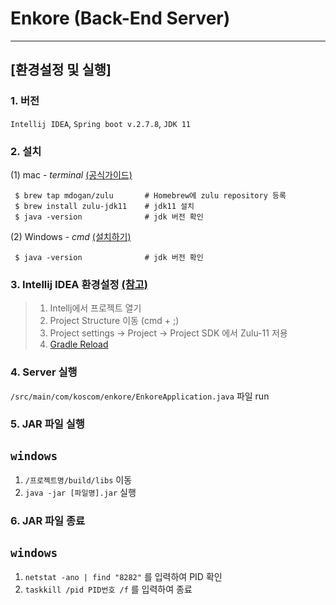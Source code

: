 # Enkore (Back-End Server)

<hr>

## [환경설정 및 실행]

### 1. 버전
```Intellij IDEA```, ```Spring boot v.2.7.8```, ```JDK 11```

### 2. 설치
 (1) mac - _terminal_ [(공식가이드)](https://github.com/mdogan/homebrew-zulu)
```
 $ brew tap mdogan/zulu       # Homebrew에 zulu repository 등록 
 $ brew install zulu-jdk11    # jdk11 설치
 $ java -version              # jdk 버전 확인
 ```
(2) Windows - _cmd_ [(설치하기)](https://www.azul.com/downloads/?package=jdk#download-openjdk)
```
 $ java -version              # jdk 버전 확인
```

### 3. Intellij IDEA 환경설정 [(참고)](https://youngjinmo.github.io/2020/12/change-jdk-intellij/)
> 1. Intellj에서 프로젝트 열기
> 2. Project Structure 이동 (cmd + ;)
> 3. Project settings -> Project -> Project SDK 에서 Zulu-11 저용
> 4. [Gradle Reload](https://www.jetbrains.com/idea/guide/tutorials/working-with-gradle/syncing-and-reloading/)

### 4. Server 실행
```/src/main/com/koscom/enkore/EnkoreApplication.java```
파일 run 

### 5. JAR 파일 실행
`windows`
---
1. `/프로젝트명/build/libs` 이동
2. `java -jar [파일명].jar` 실행

### 6. JAR 파일 종료
`windows`
---
1. `netstat -ano | find "8282"` 를 입력하여 PID 확인
2. `taskkill /pid PID번호 /f` 를 입력하여 종료

